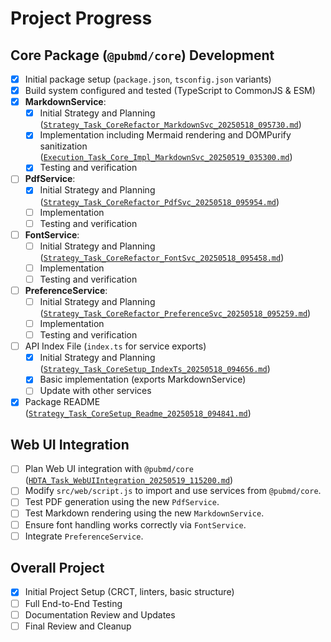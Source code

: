 # Project Progress

## Core Package (`@pubmd/core`) Development
- [x] Initial package setup (`package.json`, `tsconfig.json` variants)
- [x] Build system configured and tested (TypeScript to CommonJS & ESM)
- [x] **MarkdownService**:
    - [x] Initial Strategy and Planning ([`Strategy_Task_CoreRefactor_MarkdownSvc_20250518_095730.md`](../tasks/Strategy_Task_CoreRefactor_MarkdownSvc_20250518_095730.md))
    - [x] Implementation including Mermaid rendering and DOMPurify sanitization ([`Execution_Task_Core_Impl_MarkdownSvc_20250519_035300.md`](../tasks/Execution_Task_Core_Impl_MarkdownSvc_20250519_035300.md))
    - [x] Testing and verification
- [ ] **PdfService**:
    - [x] Initial Strategy and Planning ([`Strategy_Task_CoreRefactor_PdfSvc_20250518_095954.md`](../tasks/Strategy_Task_CoreRefactor_PdfSvc_20250518_095954.md))
    - [ ] Implementation
    - [ ] Testing and verification
- [ ] **FontService**:
    - [ ] Initial Strategy and Planning ([`Strategy_Task_CoreRefactor_FontSvc_20250518_095458.md`](../tasks/Strategy_Task_CoreRefactor_FontSvc_20250518_095458.md))
    - [ ] Implementation
    - [ ] Testing and verification
- [ ] **PreferenceService**:
    - [ ] Initial Strategy and Planning ([`Strategy_Task_CoreRefactor_PreferenceSvc_20250518_095259.md`](../tasks/Strategy_Task_CoreRefactor_PreferenceSvc_20250518_095259.md))
    - [ ] Implementation
    - [ ] Testing and verification
- [ ] API Index File (`index.ts` for service exports)
    - [x] Initial Strategy and Planning ([`Strategy_Task_CoreSetup_IndexTs_20250518_094656.md`](../tasks/Strategy_Task_CoreSetup_IndexTs_20250518_094656.md))
    - [x] Basic implementation (exports MarkdownService)
    - [ ] Update with other services
- [x] Package README ([`Strategy_Task_CoreSetup_Readme_20250518_094841.md`](../tasks/Strategy_Task_CoreSetup_Readme_20250518_094841.md))

## Web UI Integration
- [ ] Plan Web UI integration with `@pubmd/core` ([`HDTA_Task_WebUIIntegration_20250519_115200.md`](../tasks/HDTA_Task_WebUIIntegration_20250519_115200.md))
- [ ] Modify `src/web/script.js` to import and use services from `@pubmd/core`.
- [ ] Test PDF generation using the new `PdfService`.
- [ ] Test Markdown rendering using the new `MarkdownService`.
- [ ] Ensure font handling works correctly via `FontService`.
- [ ] Integrate `PreferenceService`.

## Overall Project
- [x] Initial Project Setup (CRCT, linters, basic structure)
- [ ] Full End-to-End Testing
- [ ] Documentation Review and Updates
- [ ] Final Review and Cleanup